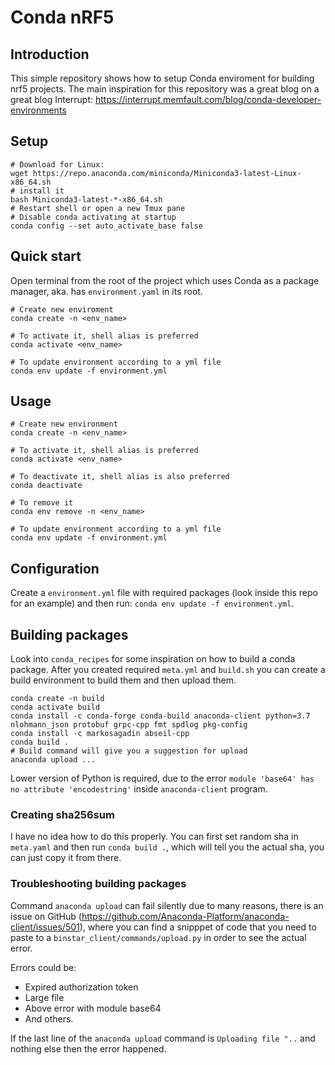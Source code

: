 # Conda nRF5

## Introduction

This simple repository shows how to setup Conda enviroment for building nrf5 projects.
The main inspiration for this repository was a great blog on a great blog Interrupt: https://interrupt.memfault.com/blog/conda-developer-environments

## Setup
```shell
# Download for Linux:
wget https://repo.anaconda.com/miniconda/Miniconda3-latest-Linux-x86_64.sh
# install it
bash Miniconda3-latest-*-x86_64.sh
# Restart shell or open a new Tmux pane
# Disable conda activating at startup
conda config --set auto_activate_base false
```

## Quick start

Open terminal from the root of the project which uses Conda as a package
manager, aka. has `environment.yaml` in its root.

```shell
# Create new enviroment
conda create -n <env_name>

# To activate it, shell alias is preferred
conda activate <env_name>

# To update environment according to a yml file
conda env update -f environment.yml
```

## Usage
```shell
# Create new environment
conda create -n <env_name>

# To activate it, shell alias is preferred
conda activate <env_name>

# To deactivate it, shell alias is also preferred
conda deactivate

# To remove it
conda env remove -n <env_name>

# To update environment according to a yml file
conda env update -f environment.yml
```

## Configuration

Create a `environment.yml` file with required packages (look inside this repo for an example) and then run: `conda env update -f environment.yml`.

## Building packages

Look into `conda_recipes` for some inspiration on how to build a conda package.
After you created required `meta.yml` and `build.sh` you can create a build environment to
build them and then upload them.

```shell
conda create -n build
conda activate build
conda install -c conda-forge conda-build anaconda-client python=3.7 nlohmann_json protobuf grpc-cpp fmt spdlog pkg-config
conda install -c markosagadin abseil-cpp
conda build .
# Build command will give you a suggestion for upload
anaconda upload ...
```

Lower version of Python is required, due to the error `module 'base64' has no attribute 'encodestring'` inside `anaconda-client` program.

### Creating sha256sum

I have no idea how to do this properly.
You can first set random sha in `meta.yaml` and then run `conda build .`, which will tell you the actual sha, you can just copy it from there.

### Troubleshooting building packages

Command `anaconda upload` can fail silently due to many reasons, there is an issue on GitHub (https://github.com/Anaconda-Platform/anaconda-client/issues/501), where you can find a snipppet of code that you need to paste to a `binstar_client/commands/upload.py` in order to see the actual error.

Errors could be:
* Expired authorization token
* Large file
* Above error with module base64
* And others.

If the last line of the `anaconda upload` command is `Uploading file "..` and nothing else then the error happened.
